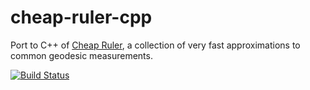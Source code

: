 # cheap-ruler-cpp

Port to C++ of [Cheap Ruler](https://github.com/mapbox/cheap-ruler), a collection of very fast approximations to common geodesic measurements.

[![Build Status](https://travis-ci.org/mapbox/cheap-ruler-cpp.svg?branch=master)](https://travis-ci.org/mapbox/cheap-ruler-cpp)

